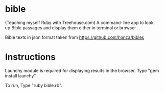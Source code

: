 # bible
(Teaching myself Ruby with Treehouse.com) A command-line app to look up Bible passages and display them either in terminal or browser

Bible texts in json format taken from https://github.com/honza/bibles


# Instructions

Launchy module is required for displaying results in the browser. 
Type "gem install launchy"

To run,
Type "ruby bible.rb".
